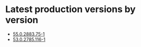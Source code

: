 # Latest production versions by version

* [55.0.2883.75-1](55.0.2883.75-1)
* [53.0.2785.116-1](53.0.2785.116-1)
